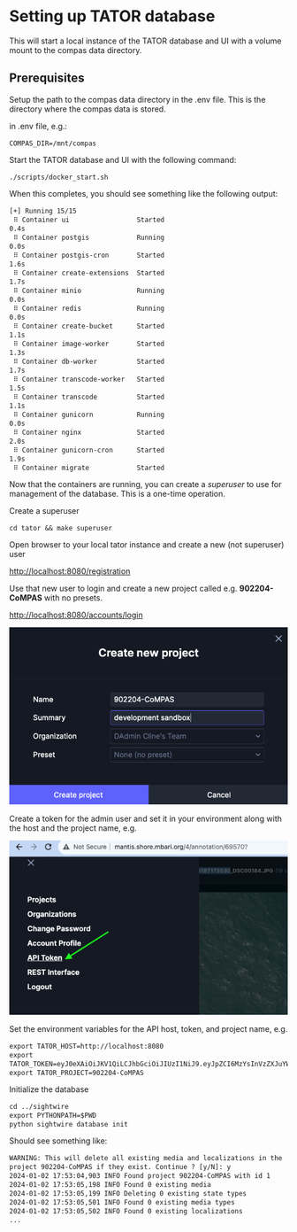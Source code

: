 
# Setting up TATOR database

This will start a local instance of the TATOR database and UI with a volume mount to the compas data directory. 

## Prerequisites
Setup the path to the compas data directory in the .env file.  This is the directory where the compas data is stored.  

in .env file, e.g.:

```.env
COMPAS_DIR=/mnt/compas
```
 
Start the TATOR database and UI with the following command:

```shell
./scripts/docker_start.sh
```

When this completes, you should see something like the following output:
```shell
[+] Running 15/15
 ⠿ Container ui                 Started                                                                                                                                                                                                                                                                                                                                                                                                                                    0.4s
 ⠿ Container postgis            Running                                                                                                                                                                                                                                                                                                                                                                                                                                    0.0s
 ⠿ Container postgis-cron       Started                                                                                                                                                                                                                                                                                                                                                                                                                                    1.6s
 ⠿ Container create-extensions  Started                                                                                                                                                                                                                                                                                                                                                                                                                                    1.7s
 ⠿ Container minio              Running                                                                                                                                                                                                                                                                                                                                                                                                                                    0.0s
 ⠿ Container redis              Running                                                                                                                                                                                                                                                                                                                                                                                                                                    0.0s
 ⠿ Container create-bucket      Started                                                                                                                                                                                                                                                                                                                                                                                                                                    1.1s
 ⠿ Container image-worker       Started                                                                                                                                                                                                                                                                                                                                                                                                                                    1.3s
 ⠿ Container db-worker          Started                                                                                                                                                                                                                                                                                                                                                                                                                                    1.7s
 ⠿ Container transcode-worker   Started                                                                                                                                                                                                                                                                                                                                                                                                                                    1.5s
 ⠿ Container transcode          Started                                                                                                                                                                                                                                                                                                                                                                                                                                    1.1s
 ⠿ Container gunicorn           Running                                                                                                                                                                                                                                                                                                                                                                                                                                    0.0s
 ⠿ Container nginx              Started                                                                                                                                                                                                                                                                                                                                                                                                                                    2.0s
 ⠿ Container gunicorn-cron      Started                                                                                                                                                                                                                                                                                                                                                                                                                                    1.9s
 ⠿ Container migrate            Started
 ```

Now that the containers are running, you can create a *superuser* to use for management of the database.  This is a one-time operation.

Create a superuser
```shell
cd tator && make superuser 
```
  
Open browser to your local tator instance and create a new (not superuser) user

[http://localhost:8080/registration](http://localhost:8080/registration)
 
Use that new user to login and create a new project called e.g. **902204-CoMPAS** with no presets.

[http://localhost:8080/accounts/login](http://localhost:8080/accounts/login)

![tatornewproject](./imgs/newproject.png)

Create a token for the admin user and set it in your environment along with the host and the project name, e.g.

![tatorAPItoken](./imgs/apitoken.png)

Set the environment variables for the API host, token, and project name, e.g.

```shell
export TATOR_HOST=http://localhost:8080
export TATOR_TOKEN=eyJ0eXAiOiJKV1QiLCJhbGciOiJIUzI1NiJ9.eyJpZCI6MzYsInVzZXJuYW1lIjoiYWRtaW4iLCJleHAiOjE
export TATOR_PROJECT=902204-CoMPAS
```

Initialize the database
```shell
cd ../sightwire
export PYTHONPATH=$PWD
python sightwire database init
```
Should see something like:
```shell
WARNING: This will delete all existing media and localizations in the project 902204-CoMPAS if they exist. Continue ? [y/N]: y
2024-01-02 17:53:04,903 INFO Found project 902204-CoMPAS with id 1
2024-01-02 17:53:05,198 INFO Found 0 existing media
2024-01-02 17:53:05,199 INFO Deleting 0 existing state types
2024-01-02 17:53:05,501 INFO Found 0 existing media types
2024-01-02 17:53:05,502 INFO Found 0 existing localizations
...
```

